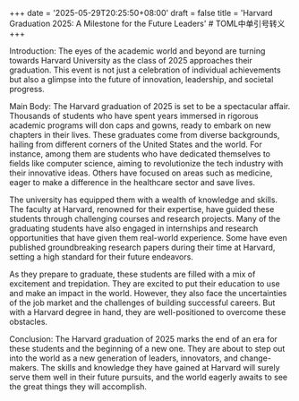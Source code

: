 +++
date = '2025-05-29T20:25:50+08:00'
draft = false
title = 'Harvard Graduation 2025: A Milestone for the Future Leaders' # TOML中单引号转义
+++

Introduction:
The eyes of the academic world and beyond are turning towards Harvard University as the class of 2025 approaches their graduation. This event is not just a celebration of individual achievements but also a glimpse into the future of innovation, leadership, and societal progress.

Main Body:
The Harvard graduation of 2025 is set to be a spectacular affair. Thousands of students who have spent years immersed in rigorous academic programs will don caps and gowns, ready to embark on new chapters in their lives. These graduates come from diverse backgrounds, hailing from different corners of the United States and the world. For instance, among them are students who have dedicated themselves to fields like computer science, aiming to revolutionize the tech industry with their innovative ideas. Others have focused on areas such as medicine, eager to make a difference in the healthcare sector and save lives.

The university has equipped them with a wealth of knowledge and skills. The faculty at Harvard, renowned for their expertise, have guided these students through challenging courses and research projects. Many of the graduating students have also engaged in internships and research opportunities that have given them real-world experience. Some have even published groundbreaking research papers during their time at Harvard, setting a high standard for their future endeavors.

As they prepare to graduate, these students are filled with a mix of excitement and trepidation. They are excited to put their education to use and make an impact in the world. However, they also face the uncertainties of the job market and the challenges of building successful careers. But with a Harvard degree in hand, they are well-positioned to overcome these obstacles.

Conclusion:
The Harvard graduation of 2025 marks the end of an era for these students and the beginning of a new one. They are about to step out into the world as a new generation of leaders, innovators, and change-makers. The skills and knowledge they have gained at Harvard will surely serve them well in their future pursuits, and the world eagerly awaits to see the great things they will accomplish.